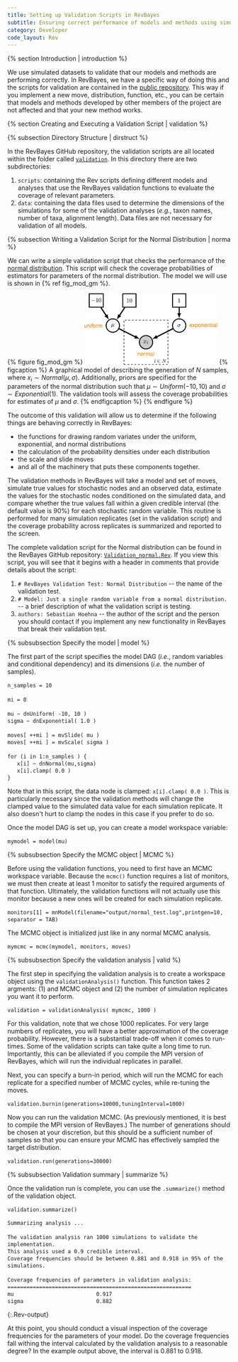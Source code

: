 ```yaml
---
title: Setting up Validation Scripts in RevBayes
subtitle: Ensuring correct performance of models and methods using simulations
category: Developer
code_layout: Rev
---
```


{% section Introduction | introduction %}

We use simulated datasets to validate that our models and methods are performing correctly.
In RevBayes, we have a specific way of doing this and the scripts for validation are contained
in the [public repository](https://github.com/revbayes/revbayes). This way if you implement a new 
move, distribution, function, etc., you can be certain that models and methods developed by other
members of the project are not affected and that your new method works.

{% section Creating and Executing a Validation Script | validation %}

{% subsection Directory Structure | dirstruct %}

In the RevBayes GitHub repository, the validation scripts are all located within the folder
called [`validation`](https://github.com/revbayes/revbayes/tree/master/validation).
In this directory there are two subdirectories: 

1. `scripts`: containing the Rev scripts defining different models and analyses 
that use the RevBayes validation functions to evaluate the coverage of relevant parameters.
2. `data`: containing the data files used to determine the dimensions of the simulations for some 
of the validation analyses (*e.g.*, taxon names, number of taxa, alignment length). Data files
are not necessary for validation of all models.



{% subsection Writing a Validation Script for the Normal Distribution | norma %}

We can write a simple validation script that checks the performance of the [normal distribution](https://github.com/revbayes/revbayes/blob/master/validation/scripts/Validation_normal.Rev). 
This script will check the coverage probabilities of estimators for parameters of the normal distribution.
The model we will use is shown in {% ref fig_mod_gm %}.

{% figure fig_mod_gm %}
<img src="figures/model_gm.png" width="300" /> 
{% figcaption %} 
A graphical model of describing the generation of $N$ samples, where $x_i \sim Normal(\mu,\sigma)$. 
Additionally, priors are specified for the parameters of the normal distribution such that
$\mu \sim Uniform(-10,10)$ and $\sigma \sim Exponential(1)$. The validation tools will 
assess the coverage probabilities for estimates of $\mu$ and $\sigma$.
{% endfigcaption %}
{% endfigure %}

The outcome of this validation will allow us to determine if the following things are 
behaving correctly in RevBayes:

* the functions for drawing random variates under the uniform, exponential, and normal distributions
* the calculation of the probability densities under each distribution
* the scale and slide moves
* and all of the machinery that puts these components together.

The validation methods in RevBayes will take a model and set of moves, simulate true values for stochastic nodes
and an observed data, 
estimate the values for the stochastic nodes conditioned on the simulated data, 
and compare whether the true values fall within a given credible
interval (the default value is 90%) for each stochastic random variable. 
This routine is performed for many simulation replicates 
(set in the validation script) and the coverage probability across replicates is summarized and 
reported to the screen.

The complete validation script for the Normal distribution can be found in the RevBayes GitHub
repository: 
[`Validation_normal.Rev`](https://github.com/revbayes/revbayes/blob/master/validation/scripts/Validation_normal.Rev).
If you view this script, you will see that it begins with a header in comments that provide details about the script:

1. `# RevBayes Validation Test: Normal Distribution` -- the name of the validation test.
2. `# Model: Just a single random variable from a normal distribution.` -- a brief description of what the validation script is testing.
3. `authors: Sebastian Hoehna` -- the author of the script and the person you should contact if you implement any new functionality in RevBayes that break their validation test. 

{% subsubsection Specify the model | model %}

The first part of the script specifies the model DAG (*i.e.*, random variables and conditional dependency) and its dimensions (*i.e.* the number of samples).

```
n_samples = 10

mi = 0

mu ~ dnUniform( -10, 10 )
sigma ~ dnExponential( 1.0 )

moves[ ++mi ] = mvSlide( mu )
moves[ ++mi ] = mvScale( sigma )

for (i in 1:n_samples ) {
   x[i] ~ dnNormal(mu,sigma)
   x[i].clamp( 0.0 )
}
```

Note that in this script, the data node is clamped: `x[i].clamp( 0.0 )`. This is particularly necessary since 
the validation methods will change the clamped value to the simulated data value for each simulation replicate.
It also doesn't hurt to clamp the nodes in this case if you prefer to do so.

Once the model DAG is set up, you can create a model workspace variable:

```
mymodel = model(mu)
```

{% subsubsection Specify the MCMC object | MCMC %}

Before using the validation functions, you need to first have an MCMC workspace variable. Because the `mcmc()`
function requires a list of monitors, we must then create at least 1 monitor to satisfy the required arguments
of that function. Ultimately, the validation functions will not actually use this monitor because a new ones
will be created for each simulation replicate.

```
monitors[1] = mnModel(filename="output/normal_test.log",printgen=10, separator = TAB)
```

The MCMC object is initialized just like in any normal MCMC analysis.

```
mymcmc = mcmc(mymodel, monitors, moves)
```

{% subsubsection Specify the validation analysis | valid %}

The first step in specifying the validation analysis is to create a workspace object using 
the `validationAnalysis()` function. This function takes 2 argments: (1) and MCMC object and (2) the number of
simulation replicates you want it to perform. 

```
validation = validationAnalysis( mymcmc, 1000 )
```

For this validation, note that we chose 1000 replicates. For very large numbers of replicates, you will have a 
better approximation of the coverage probability. However, there is a substantial trade-off when it comes to 
run-times. Some of the validation scripts can take quite a long time to run. Importantly, this can be alleviated
if you compile the MPI version of RevBayes, which will run the individual replicates in parallel. 

Next, you can specify a burn-in period, which will run the MCMC for each replicate for a specified number
of MCMC cycles, while re-tuning the moves.

```
validation.burnin(generations=10000,tuningInterval=1000)
```

Now you can run the validation MCMC. (As previously mentioned, it is best to compile the MPI version of RevBayes.)
The number of generations should be chosen at your discretion, but this should be a sufficient number of samples
so that you can ensure your MCMC has effectively sampled the target distribution.

```
validation.run(generations=30000)
```

{% subsubsection Validation summary | summarize %}

Once the validation run is complete, you can use the `.summarize()` method of the validation object.


```
validation.summarize()
```

```
Summarizing analysis ...

The validation analysis ran 1000 simulations to validate the implementation.
This analysis used a 0.9 credible interval.
Coverage frequencies should be between 0.881 and 0.918 in 95% of the simulations.

Coverage frequencies of parameters in validation analysis:
==========================================================
mu                  		0.917
sigma               		0.882
```
{:.Rev-output}

At this point, you should conduct a visual inspection of the coverage frequencies for the parameters of your model. 
Do the coverage frequencies fall withing the interval calculated by the validation analysis to a reasonable degree? 
In the example output above, the interval is 0.881 to 0.918. 

